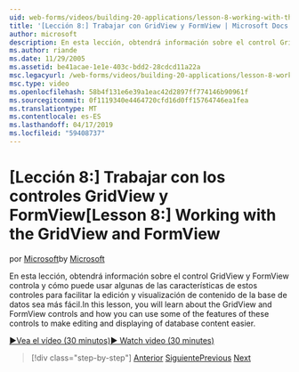 ```yaml
---
uid: web-forms/videos/building-20-applications/lesson-8-working-with-the-gridview-and-formview
title: '[Lección 8:] Trabajar con GridView y FormView | Microsoft Docs'
author: microsoft
description: En esta lección, obtendrá información sobre el control GridView y FormView controla y cómo puede usar algunas de las características de estos controles para facilitar la edición y mostrar una...
ms.author: riande
ms.date: 11/29/2005
ms.assetid: be41acae-1e1e-403c-bdd2-28cdcd11a22a
msc.legacyurl: /web-forms/videos/building-20-applications/lesson-8-working-with-the-gridview-and-formview
msc.type: video
ms.openlocfilehash: 58b4f131e6e39a1eac42d2897ff774146b90961f
ms.sourcegitcommit: 0f1119340e4464720cfd16d0ff15764746ea1fea
ms.translationtype: MT
ms.contentlocale: es-ES
ms.lasthandoff: 04/17/2019
ms.locfileid: "59408737"
---
```

# <a name="lesson-8-working-with-the-gridview-and-formview"></a><span data-ttu-id="77f55-103">[Lección 8:] Trabajar con los controles GridView y FormView</span><span class="sxs-lookup"><span data-stu-id="77f55-103">[Lesson 8:] Working with the GridView and FormView</span></span>

<span data-ttu-id="77f55-104">por [Microsoft](https://github.com/microsoft)</span><span class="sxs-lookup"><span data-stu-id="77f55-104">by [Microsoft](https://github.com/microsoft)</span></span>

<span data-ttu-id="77f55-105">En esta lección, obtendrá información sobre el control GridView y FormView controla y cómo puede usar algunas de las características de estos controles para facilitar la edición y visualización de contenido de la base de datos sea más fácil.</span><span class="sxs-lookup"><span data-stu-id="77f55-105">In this lesson, you will learn about the GridView and FormView controls and how you can use some of the features of these controls to make editing and displaying of database content easier.</span></span>

[<span data-ttu-id="77f55-106">&#9654;Vea el vídeo (30 minutos)</span><span class="sxs-lookup"><span data-stu-id="77f55-106">&#9654; Watch video (30 minutes)</span></span>](https://channel9.msdn.com/Blogs/ASP-NET-Site-Videos/lesson-8-working-with-the-gridview-and-formview)

> [!div class="step-by-step"]
> <span data-ttu-id="77f55-107">[Anterior](lesson-7-databinding-to-user-interface-controls.md)
> [Siguiente](watch-aspnet-development-in-action.md)</span><span class="sxs-lookup"><span data-stu-id="77f55-107">[Previous](lesson-7-databinding-to-user-interface-controls.md)
[Next](watch-aspnet-development-in-action.md)</span></span>
